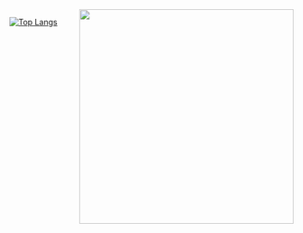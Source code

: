 <img align='right' src="https://github-readme-stats.vercel.app/api?username=Auxilus&show_icons=true&theme=radical" width="380">

[![Top Langs](https://github-readme-stats.vercel.app/api/top-langs/?username=Auxilus&layout=compact)](https://github.com/anuraghazra/github-readme-stats)


<!--
**Auxilus/Auxilus** is a ✨ _special_ ✨ repository because its `README.md` (this file) appears on your GitHub profile.

Here are some ideas to get you started:

- 🔭 I’m currently working on ...
- 🌱 I’m currently learning ...
- 👯 I’m looking to collaborate on ...
- 🤔 I’m looking for help with ...
- 💬 Ask me about ...
- 📫 How to reach me: ...
- 😄 Pronouns: ...
- ⚡ Fun fact: ...
-->
